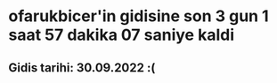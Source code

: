 # ofarukbicer'in gidisine son 3 gun 1 saat 57 dakika 07 saniye kaldi

## Gidis tarihi: 30.09.2022 :(